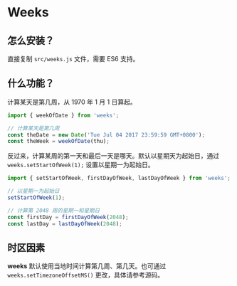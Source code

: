 # Weeks

## 怎么安装？

直接复制 `src/weeks.js` 文件，需要 ES6 支持。

## 什么功能？

计算某天是第几周，从 1970 年 1 月 1 日算起。

```js
import { weekOfDate } from 'weeks';

// 计算某天是第几周
const theDate = new Date('Tue Jul 04 2017 23:59:59 GMT+0800');
const theWeek = weekOfDate(thu);
```

反过来，计算某周的第一天和最后一天是哪天。默认以星期天为起始日，通过 `weeks.setStartOfWeek(1);` 设置以星期一为起始日。

```js
import { setStartOfWeek, firstDayOfWeek, lastDayOfWeek } from 'weeks';

// 以星期一为起始日
setStartOfWeek(1);

// 计算第 2048 周的星期一和星期日
const firstDay = firstDayOfWeek(2048);
const lastDay = lastDayOfWeek(2048);
```

## 时区因素

**weeks** 默认使用当地时间计算第几周、第几天。也可通过 `weeks.setTimezoneOffsetMS()` 更改，具体请参考源码。
